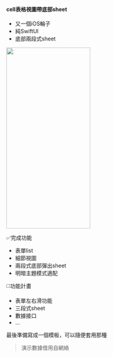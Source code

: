 #### cell表格視圖帶底部sheet
+ 又一個iOS輪子
+ 純SwiftUI
+ 底部兩段式sheet

<img src="https://f.mille.in/store/iOSbuttonSheetResize.gif" width = "222" height = "480"/>

✅完成功能

+ 表單list 
+ 細節視圖
+ 兩段式底部彈出sheet
+ 明暗主題模式適配

◻️功能計畫
- 表單左右滑功能
- 三段式sheet
- 數據接口
- ...

最後準備寫成一個模板，可以隨便套用那種

>演示數據借用自網絡
